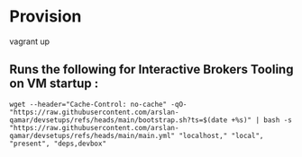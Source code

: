 # Provision
vagrant up

## Runs the following for Interactive Brokers Tooling on VM startup : 
`wget --header="Cache-Control: no-cache" -qO- "https://raw.githubusercontent.com/arslan-qamar/devsetups/refs/heads/main/bootstrap.sh?ts=$(date +%s)" | bash -s "https://raw.githubusercontent.com/arslan-qamar/devsetups/refs/heads/main/main.yml" "localhost," "local", "present", "deps,devbox"`
